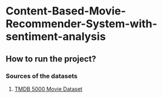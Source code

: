 # Content-Based-Movie-Recommender-System-with-sentiment-analysis


## How to run the project?


### Sources of the datasets 

1. [TMDB 5000 Movie Dataset](https://www.kaggle.com/carolzhangdc/imdb-5000-movie-dataset)
